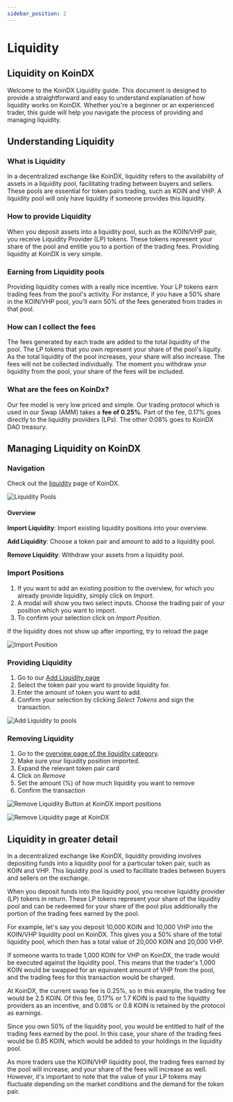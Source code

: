 ```yaml
---
sidebar_position: 2
---
```


# Liquidity

## Liquidity on KoinDX

Welcome to the KoinDX Liquidity guide. This document is designed to provide a straightforward and easy to understand explanation of how liquidity works on KoinDX. Whether you're a beginner or an experienced trader, this guide will help you navigate the process of providing and managing liquidity.

## Understanding Liquidity

### What is Liquidity

In a decentralized exchange like KoinDX, liquidity refers to the availability of assets in a liquidity pool, facilitating trading between buyers and sellers. These pools are essential for token pairs trading, such as KOIN and VHP. A liquidity pool will only have liquidity if someone provides this liquidity.

### How to provide Liquidity

When you deposit assets into a liquidity pool, such as the KOIN/VHP pair, you receive Liquidity Provider (LP) tokens. These tokens represent your share of the pool and entitle you to a portion of the trading fees. Providing liquidity at KoinDX is very simple.

### Earning from Liquidity pools

Providing liquidity comes with a really nice incentive. Your LP tokens earn trading fees from the pool's activity. For instance, if you have a 50% share in the KOIN/VHP pool, you'll earn 50% of the fees generated from trades in that pool.

### How can I collect the fees

The fees generated by each trade are added to the total liquidity of the pool. The LP tokens that you own represent your share of the pool's liquity. As the total liquidity of the pool increases, your share will also increase. The fees will not be collected individually. The moment you withdraw your liquidity from the pool, your share of the fees will be included.

### What are the fees on KoinDx?

Our fee model is very low priced and simple. Our trading protocol which is used in our Swap (AMM) takes a **fee of 0.25%**.
Part of the fee, 0.17% goes directly to the liquidity providers (LPs). The other 0.08% goes to KoinDX DAO treasury.

## Managing Liquidity on KoinDX

### Navigation

Check out the [liquidity](https://app.koindx.com/liquidity?utm_source=koindx-docs) page of KoinDX.

![Liquidity Pools](/img/doc_img/liquidity/liquidity_pools.png)

#### Overview

**Import Liquidity**: Import existing liquidity positions into your overview.

**Add Liquidity**: Choose a token pair and amount to add to a liquidity pool.

**Remove Liquidity**: Withdraw your assets from a liquidity pool.

### Import Positions

1. If you want to add an existing position to the overview, for which you already provide liquidity, simply click on _Import_.
2. A modal will show you two select inputs. Choose the trading pair of your position which you want to import.
3. To confirm your selection click on _Import Position_.

If the liquidity does not show up after importing, try to reload the page

![Import Position](/img/doc_img/liquidity/liquidity_import_position.png)

### Providing Liquidity

1. Go to our [Add Liquidity page](https://app.koindx.com/liquidity/add)
2. Select the token pair you want to provide liquidity for.
3. Enter the amount of token you want to add.
4. Confirm your selection by clicking _Select Tokens_ and sign the transaction.

![Add Liquidity to pools](/img/doc_img/liquidity/liquidity_add_liquidity.png)

### Removing Liquidity

1. Go to the [overview page of the liquidity category](https://app.koindx.com/liquidity?utm_source=koindx-docs).
2. Make sure your liquidity position imported.
3. Expand the relevant token pair card
4. Click on *Remove*
5. Set the amount (%) of how much liquidity you want to remove
6. Confirm the transaction

![Remove Liquidity Button at KoinDX import positions](/img/doc_img/liquidity/koindx-liquidity-remove.png)

![Remove Liquidity page at KoinDX](/img/doc_img/liquidity/remove-liquidity-page-koindx.png)

## Liquidity in greater detail

In a decentralized exchange like KoinDX, liquidity providing involves depositing funds into a liquidity pool for a particular token pair, such as KOIN and VHP. This liquidity pool is used to facilitate trades between buyers and sellers on the exchange.

When you deposit funds into the liquidity pool, you receive liquidity provider (LP) tokens in return. These LP tokens represent your share of the liquidity pool and can be redeemed for your share of the pool plus additionally the portion of the trading fees earned by the pool.

For example, let's say you deposit 10,000 KOIN and 10,000 VHP into the KOIN/VHP liquidity pool on KoinDX. This gives you a 50% share of the total liquidity pool, which then has a total value of 20,000 KOIN and 20,000 VHP.

If someone wants to trade 1,000 KOIN for VHP on KoinDX, the trade would be executed against the liquidity pool. This means that the trader's 1,000 KOIN would be swapped for an equivalent amount of VHP from the pool, and the trading fees for this transaction would be charged.

At KoinDX, the current swap fee is 0.25%, so in this example, the trading fee would be 2.5 KOIN. Of this fee, 0.17% or 1.7 KOIN is paid to the liquidity providers as an incentive, and 0.08% or 0.8 KOIN is retained by the protocol as earnings.

Since you own 50% of the liquidity pool, you would be entitled to half of the trading fees earned by the pool. In this case, your share of the trading fees would be 0.85 KOIN, which would be added to your holdings in the liquidity pool.

As more traders use the KOIN/VHP liquidity pool, the trading fees earned by the pool will increase, and your share of the fees will increase as well. However, it's important to note that the value of your LP tokens may fluctuate depending on the market conditions and the demand for the token pair.
